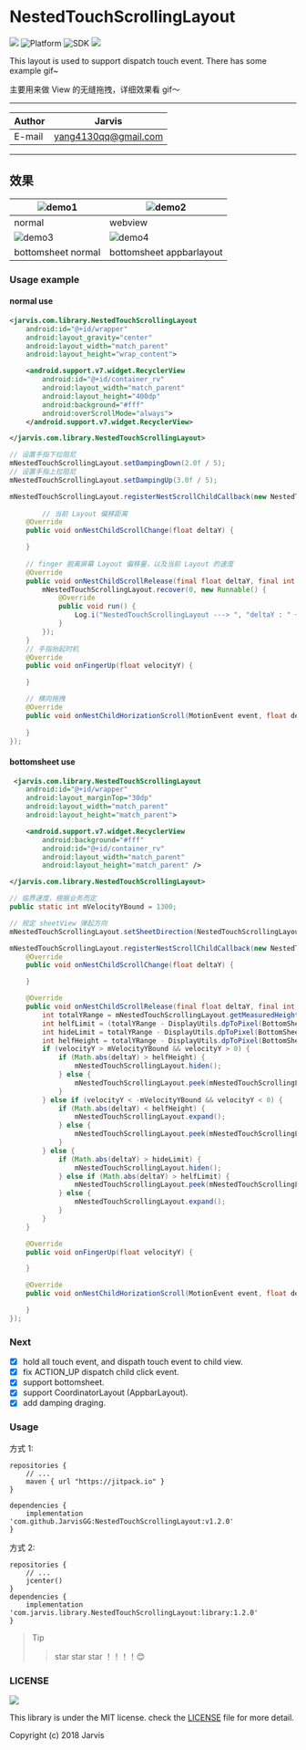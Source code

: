 NestedTouchScrollingLayout
===========================
[![](https://jitpack.io/v/JarvisGG/NestedTouchScrollingLayout.svg)](https://jitpack.io/#JarvisGG/NestedTouchScrollingLayout)
![Platform](https://img.shields.io/badge/platform-android-blue.svg)
![SDK](https://img.shields.io/badge/SDK-12%2B-blue.svg)
[![](https://img.shields.io/badge/Author-JarvisGG-7AD6FD.svg)](http:\//jarvisgg.github.io/)

This layout is used to support dispatch touch event.
There has some example gif~

主要用来做 View 的无缝拖拽，详细效果看 gif～
****
	
|Author|Jarvis|
|---|---
|E-mail|yang4130qq@gmail.com


****
## 效果
|![demo1](https://github.com/JarvisGG/NestedTouchScrollingLayout/blob/master/captures/demo1.gif "demo1")|![demo2](https://github.com/JarvisGG/NestedTouchScrollingLayout/blob/master/captures/demo2.gif "demo2")|
|---|---|
|normal|webview|
|![demo3](https://github.com/JarvisGG/NestedTouchScrollingLayout/blob/master/captures/demo3.gif "demo3")|![demo4](https://github.com/JarvisGG/NestedTouchScrollingLayout/blob/master/captures/demo4.gif "demo4")|
|bottomsheet normal|bottomsheet appbarlayout|

### Usage example

#### normal use
``` XML
<jarvis.com.library.NestedTouchScrollingLayout
    android:id="@+id/wrapper"
    android:layout_gravity="center"
    android:layout_width="match_parent"
    android:layout_height="wrap_content">

    <android.support.v7.widget.RecyclerView
        android:id="@+id/container_rv"
        android:layout_width="match_parent"
        android:layout_height="400dp"
        android:background="#fff"
        android:overScrollMode="always">
    </android.support.v7.widget.RecyclerView>

</jarvis.com.library.NestedTouchScrollingLayout>
```

``` Java
// 设置手指下拉阻尼
mNestedTouchScrollingLayout.setDampingDown(2.0f / 5);
// 设置手指上拉阻尼
mNestedTouchScrollingLayout.setDampingUp(3.0f / 5);

mNestedTouchScrollingLayout.registerNestScrollChildCallback(new NestedTouchScrollingLayout.INestChildScrollChange() {
        
        // 当前 Layout 偏移距离
	@Override
	public void onNestChildScrollChange(float deltaY) {

	}
	
	// finger 脱离屏幕 Layout 偏移量，以及当前 Layout 的速度
	@Override
	public void onNestChildScrollRelease(final float deltaY, final int velocityY) {
		mNestedTouchScrollingLayout.recover(0, new Runnable() {
			@Override
			public void run() {
				Log.i("NestedTouchScrollingLayout ---> ", "deltaY : " + deltaY + " velocityY : " + velocityY);
			}
		});
	}
	// 手指抬起时机
	@Override
	public void onFingerUp(float velocityY) {

	}

	// 横向拖拽
	@Override
	public void onNestChildHorizationScroll(MotionEvent event, float deltaX, float deltaY) {
	
	}
});
```
#### bottomsheet use
``` xml
 <jarvis.com.library.NestedTouchScrollingLayout
	android:id="@+id/wrapper"
	android:layout_marginTop="30dp"
	android:layout_width="match_parent"
	android:layout_height="match_parent">

	<android.support.v7.widget.RecyclerView
		android:background="#fff"
		android:id="@+id/container_rv"
		android:layout_width="match_parent"
		android:layout_height="match_parent" />

</jarvis.com.library.NestedTouchScrollingLayout>
```
``` java
// 临界速度，根据业务而定
public static int mVelocityYBound = 1300;

// 规定 sheetView 弹起方向
mNestedTouchScrollingLayout.setSheetDirection(NestedTouchScrollingLayout.SheetDirection.BOTTOM);

mNestedTouchScrollingLayout.registerNestScrollChildCallback(new NestedTouchScrollingLayout.INestChildScrollChange() {
	@Override
	public void onNestChildScrollChange(float deltaY) {

	}

	@Override
	public void onNestChildScrollRelease(final float deltaY, final int velocityY) {
		int totalYRange = mNestedTouchScrollingLayout.getMeasuredHeight();
		int helfLimit = (totalYRange - DisplayUtils.dpToPixel(BottomSheetActivity.this, 400)) / 2;
		int hideLimit = totalYRange - DisplayUtils.dpToPixel(BottomSheetActivity.this, 400) / 2;
		int helfHeight = totalYRange - DisplayUtils.dpToPixel(BottomSheetActivity.this, 400);
		if (velocityY > mVelocityYBound && velocityY > 0) {
			if (Math.abs(deltaY) > helfHeight) {
				mNestedTouchScrollingLayout.hiden();
			} else {
				mNestedTouchScrollingLayout.peek(mNestedTouchScrollingLayout.getMeasuredHeight() - DisplayUtils.dpToPixel(BottomSheetActivity.this,400));
			}
		} else if (velocityY < -mVelocityYBound && velocityY < 0) {
			if (Math.abs(deltaY) < helfHeight) {
				mNestedTouchScrollingLayout.expand();
			} else {
				mNestedTouchScrollingLayout.peek(mNestedTouchScrollingLayout.getMeasuredHeight() - DisplayUtils.dpToPixel(BottomSheetActivity.this,400));
			}
		} else {
			if (Math.abs(deltaY) > hideLimit) {
				mNestedTouchScrollingLayout.hiden();
			} else if (Math.abs(deltaY) > helfLimit) {
				mNestedTouchScrollingLayout.peek(mNestedTouchScrollingLayout.getMeasuredHeight() - DisplayUtils.dpToPixel(BottomSheetActivity.this, 400));
			} else {
				mNestedTouchScrollingLayout.expand();
			}
		}
	}

	@Override
	public void onFingerUp(float velocityY) {

	}

	@Override
	public void onNestChildHorizationScroll(MotionEvent event, float deltaX, float deltaY) {

	}
});
```

### Next
- [x] hold all touch event, and dispath touch event to child view.
- [x] fix ACTION_UP dispatch child click event.
- [x] support bottomsheet.
- [x] support CoordinatorLayout (AppbarLayout).
- [x] add damping draging.

### Usage
方式 1:
``` Gradle
repositories {
    // ...
    maven { url "https://jitpack.io" }
}

dependencies {
    implementation 'com.github.JarvisGG:NestedTouchScrollingLayout:v1.2.0'
}
```
方式 2:
``` Gradle
repositories {
    // ...
    jcenter()
}
dependencies {
    implementation 'com.jarvis.library.NestedTouchScrollingLayout:library:1.2.0'
}
```


> Tip
>> star star star ！！！！:blush:

### LICENSE
![](https://upload.wikimedia.org/wikipedia/commons/thumb/f/f8/License_icon-mit-88x31-2.svg/128px-License_icon-mit-88x31-2.svg.png)

This library is under the MIT license. check the [LICENSE](https://opensource.org/licenses/MIT) file for more detail.

Copyright (c) 2018 Jarvis
